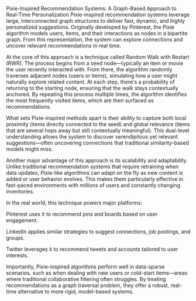Pixie-Inspired Recommendation Systems: A Graph-Based Approach to Real-Time Personalization
Pixie-inspired recommendation systems leverage large, interconnected graph structures to deliver fast, dynamic, and highly personalized suggestions. Originally developed by Pinterest, the Pixie algorithm models users, items, and their interactions as nodes in a bipartite graph. From this representation, the system can explore connections and uncover relevant recommendations in real time.

At the core of this approach is a technique called Random Walk with Restart (RWR). The process begins from a seed node—typically an item or movie the user recently interacted with. From there, the algorithm randomly traverses adjacent nodes (users or items), simulating how a user might naturally explore related content. At each step, there's a probability of returning to the starting node, ensuring that the walk stays contextually anchored. By repeating this process multiple times, the algorithm identifies the most frequently visited items, which are then surfaced as recommendations.

What sets Pixie-inspired methods apart is their ability to capture both local proximity (items directly connected to the seed) and global relevance (items that are several hops away but still contextually meaningful). This dual-level understanding allows the system to discover serendipitous yet relevant suggestions—often uncovering connections that traditional similarity-based models might miss.

Another major advantage of this approach is its scalability and adaptability. Unlike traditional recommendation systems that require retraining when data updates, Pixie-like algorithms can adapt on the fly as new content is added or user behavior evolves. This makes them particularly effective in fast-paced environments with millions of users and constantly changing inventories.

In the real world, this technique powers major platforms:

Pinterest uses it to recommend pins and boards based on user engagement.

LinkedIn applies similar strategies to suggest connections, job postings, and groups.

Twitter leverages it to recommend tweets and accounts tailored to user interests.

Importantly, Pixie-inspired algorithms perform well in data-sparse scenarios, such as when dealing with new users or cold-start items—areas where traditional collaborative filtering often struggles. By treating recommendations as a graph traversal problem, they offer a robust, real-time alternative to more rigid, model-based systems.
